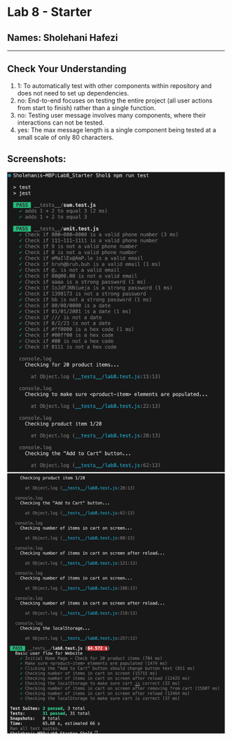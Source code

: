 # Lab 8 - Starter

## Names: Sholehani Hafezi

---
## Check Your Understanding
1. 1: To automatically test with other components within repository and does not need to set up dependencies.
2. no: End-to-end focuses on testing the entire project (all user actions from start to finish) rather than a single function.
3. no: Testing user message involves many components, where their interactions can not be tested.
4. yes: The max message length is a single component being tested at a small scale of only 80 characters.

## Screenshots:

![test-result-1.png](screenshots/test-result-1.png)
![test-result-2.png](screenshots/test-result-2.png)